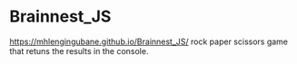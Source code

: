 # Brainnest_JS
https://mhlengingubane.github.io/Brainnest_JS/
rock paper scissors game that retuns the results in the console.
